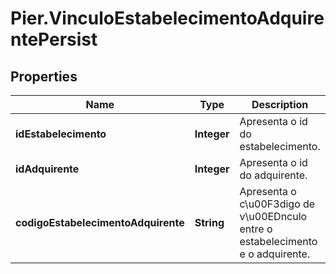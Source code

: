 # Pier.VinculoEstabelecimentoAdquirentePersist

## Properties
Name | Type | Description | Notes
------------ | ------------- | ------------- | -------------
**idEstabelecimento** | **Integer** | Apresenta o id do estabelecimento. | 
**idAdquirente** | **Integer** | Apresenta o id do adquirente. | 
**codigoEstabelecimentoAdquirente** | **String** | Apresenta o c\u00F3digo de v\u00EDnculo entre o estabelecimento e o adquirente. | 


